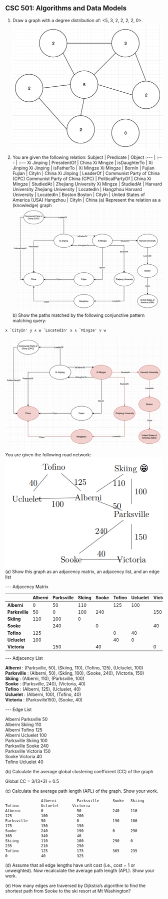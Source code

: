 ## CSC 501: Algorithms and Data Models

1. Draw a graph with a degree distribution of: <5, 3, 2, 2, 2, 2, 0>.
![graph](https://github.com/SiRumCz/CSC_501_Quizzes/blob/master/img/quiz4_q1.png)<br>

2. You are given the following relation:
Subject | Predicate | Object
:--- | :--- | :---
Xi Jinping | PresidentOf | China
Xi Mingze | isDaughterTo | Xi Jinping
Xi Jinping | isFatherTo | Xi Mingze
Xi Mingze | BornIn | Fujian
Fujian | CityIn | China
Xi Jinping | LeaderOf | Communist Party of China (CPC)
Communist Party of China (CPC) | PoliticalPartyOf | China
Xi Mingze | StudiedAt | Zhejiang University
Xi Mingze | StudiedAt | Harvard University
Zhejiang University | LocatedIn | Hangzhou
Harvard University | LocatedIn | Boston
Boston | CityIn | United States of America (USA)
Hangzhou | CityIn | China
(a) Represent the relation as a (knowledge) graph
![graph](https://github.com/SiRumCz/CSC_501_Quizzes/blob/master/img/quiz4_q2a.png)<br>
b) Show the paths matched by the following conjunctive pattern matching query:
```
x `CityIn' y ∧ w `LocatedIn' x ∧ `Mingze' v w
```
![graph](https://github.com/SiRumCz/CSC_501_Quizzes/blob/master/img/quiz4_q2b.png)<br>

You are given the following road network:
![graph](https://github.com/SiRumCz/CSC_501_Quizzes/blob/master/img/quiz4_q3.png)<br>
(a) Show this graph as an adjacency matrix, an adjacency list, and an edge list

--- Adjacency Matrix
        
||Alberni|Parksville|Skiing|Sooke|Tofino|Ucluelet|Victoria|
| :--- | :--- | :--- | :--- | :--- | :--- | :--- | :--- |
|**Alberni**|0|50|110||125|100||
|**Parksville**|50|0|100|240|||150|
|**Skiing**|110|100|0|||||
|**Sooke**||240||0|||40|
|**Tofino**|125||||0|40||
|**Ucluelet**|100||||40|0||
|**Victoria**||150||40|||0|

--- Adjacency List

**Alberni** : (Parksville, 50), (Skiing, 110), (Tofino, 125), (Ucluelet, 100)<br>
**Parksville** : (Alberni, 50), (Skiing, 100), (Sooke, 240), (Victoria, 150)<br>
**Skiing** : (Alberni, 110), (Parksville, 100)<br>
**Sooke** : (Parksville, 240), (Victoria, 40)<br>
**Tofino** : (Alberni, 125), (Ucluelet, 40)<br>
**Ucluelet** : (Alberni, 100), (Tofino, 40)<br>
**Victoria** : (Parksville150), (Sooke, 40)<br>

--- Edge List

Alberni Parksville  50<br>
Alberni Skiing 110<br>
Alberni Tofino 125<br>
Alberni Ucluelet 100<br>
Parksville Skiing 100<br>
Parksville Sooke 240<br>
Parksville Victoria 150<br>
Sooke Victoria 40<br>
Tofino Ucluelet 40<br>

(b) Calculate the average global clustering coefficient (CC) of the graph

Global CC = 3/(3+3) = 0.5

(c) Calculate the average path length (APL) of the graph. Show your work.

```
                Alberni         Parksville      Sooke   Skiing          Tofino          Ucluelet      Victoria  
Alberni         0               50              240     110             125             100             200
Parksville      50              0               190     100             175             150             150
Sooke           240             190             0       290             365             340             40
Skiing          110             100             290     0               235             210             250
Tofino          125             175             365     235             0               40              325
```

(d) Assume that all edge lengths have unit cost (i.e., cost = 1 or unweighted). Now
recalculate the average path length (APL). Show your work.

(e) How many edges are traversed by Dijkstra’s algorithm to find the shortest path
from Sooke to the ski resort at Mt Washington?
